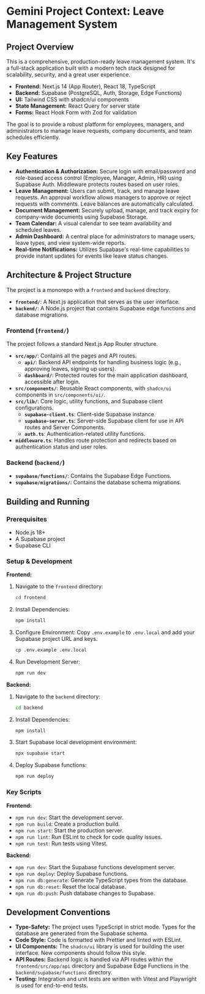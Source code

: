 # Gemini Project Context: Leave Management System

## Project Overview

This is a comprehensive, production-ready leave management system. It's a full-stack application built with a modern tech stack designed for scalability, security, and a great user experience.

- **Frontend:** Next.js 14 (App Router), React 18, TypeScript
- **Backend:** Supabase (PostgreSQL, Auth, Storage, Edge Functions)
- **UI:** Tailwind CSS with shadcn/ui components
- **State Management:** React Query for server state
- **Forms:** React Hook Form with Zod for validation

The goal is to provide a robust platform for employees, managers, and administrators to manage leave requests, company documents, and team schedules efficiently.

## Key Features

- **Authentication & Authorization:** Secure login with email/password and role-based access control (Employee, Manager, Admin, HR) using Supabase Auth. Middleware protects routes based on user roles.
- **Leave Management:** Users can submit, track, and manage leave requests. An approval workflow allows managers to approve or reject requests with comments. Leave balances are automatically calculated.
- **Document Management:** Securely upload, manage, and track expiry for company-wide documents using Supabase Storage.
- **Team Calendar:** A visual calendar to see team availability and scheduled leaves.
- **Admin Dashboard:** A central place for administrators to manage users, leave types, and view system-wide reports.
- **Real-time Notifications:** Utilizes Supabase's real-time capabilities to provide instant updates for events like leave status changes.

## Architecture & Project Structure

The project is a monorepo with a `frontend` and `backend` directory.

- **`frontend/`**: A Next.js application that serves as the user interface.
- **`backend/`**: A Node.js project that contains Supabase edge functions and database migrations.

### Frontend (`frontend/`)

The project follows a standard Next.js App Router structure.

- **`src/app/`**: Contains all the pages and API routes.
  - **`api/`**: Backend API endpoints for handling business logic (e.g., approving leaves, signing up users).
  - **`dashboard/`**: Protected routes for the main application dashboard, accessible after login.
- **`src/components/`**: Reusable React components, with `shadcn/ui` components in `src/components/ui/`.
- **`src/lib/`**: Core logic, utility functions, and Supabase client configurations.
  - **`supabase-client.ts`**: Client-side Supabase instance.
  - **`supabase-server.ts`**: Server-side Supabase client for use in API routes and Server Components.
  - **`auth.ts`**: Authentication-related utility functions.
- **`middleware.ts`**: Handles route protection and redirects based on authentication status and user roles.

### Backend (`backend/`)

- **`supabase/functions/`**: Contains the Supabase Edge Functions.
- **`supabase/migrations/`**: Contains the database schema migrations.

## Building and Running

### Prerequisites

- Node.js 18+
- A Supabase project
- Supabase CLI

### Setup & Development

**Frontend:**

1.  Navigate to the `frontend` directory:
    ```bash
    cd frontend
    ```
2.  Install Dependencies:
    ```bash
    npm install
    ```
3.  Configure Environment:
    Copy `.env.example` to `.env.local` and add your Supabase project URL and keys.
    ```bash
    cp .env.example .env.local
    ```
4.  Run Development Server:
    ```bash
    npm run dev
    ```

**Backend:**

1.  Navigate to the `backend` directory:
    ```bash
    cd backend
    ```
2.  Install Dependencies:
    ```bash
    npm install
    ```
3.  Start Supabase local development environment:
    ```bash
    npx supabase start
    ```
4.  Deploy Supabase functions:
    ```bash
    npm run deploy
    ```

### Key Scripts

**Frontend:**

- `npm run dev`: Start the development server.
- `npm run build`: Create a production build.
- `npm run start`: Start the production server.
- `npm run lint`: Run ESLint to check for code quality issues.
- `npm run test`: Run tests using Vitest.

**Backend:**

- `npm run dev`: Start the Supabase functions development server.
- `npm run deploy`: Deploy Supabase functions.
- `npm run db:generate`: Generate TypeScript types from the database.
- `npm run db:reset`: Reset the local database.
- `npm run db:push`: Push database changes to Supabase.

## Development Conventions

- **Type-Safety:** The project uses TypeScript in strict mode. Types for the database are generated from the Supabase schema.
- **Code Style:** Code is formatted with Prettier and linted with ESLint.
- **UI Components:** The `shadcn/ui` library is used for building the user interface. New components should follow this style.
- **API Routes:** Backend logic is handled via API routes within the `frontend/src/app/api` directory and Supabase Edge Functions in the `backend/supabase/functions` directory.
- **Testing:** Integration and unit tests are written with Vitest and Playwright is used for end-to-end tests.
